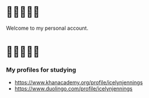 # 🌲🌲🌲🌲🌲

Welcome to my personal account.

# 🌱🌱🌱🌱🌱

### My profiles for studying

* https://www.khanacademy.org/profile/icelynjennings
* https://www.duolingo.com/profile/icelynjennings
